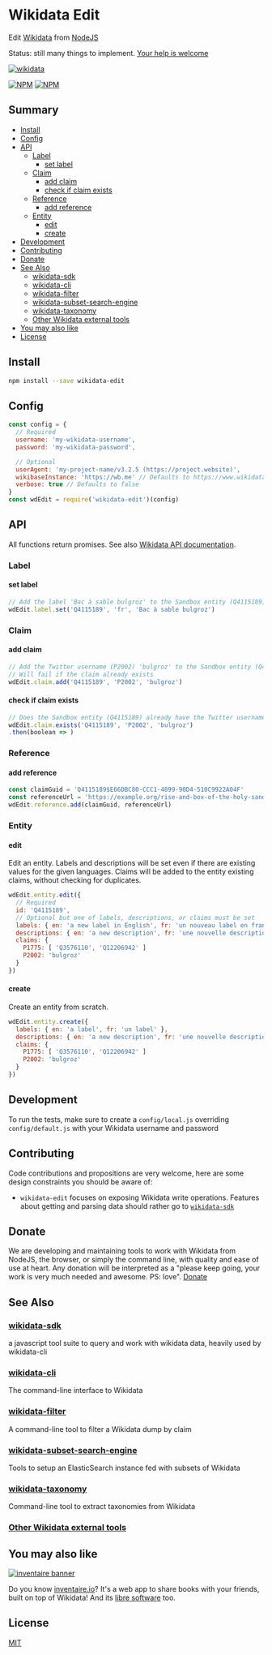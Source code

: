 # Wikidata Edit
Edit [Wikidata](https://wikidata.org) from [NodeJS](https://nodejs.org)

Status: still many things to implement. [Your help is welcome](#contributing)

[![wikidata](https://raw.githubusercontent.com/maxlath/wikidata-sdk/master/assets/wikidata.jpg)](https://wikidata.org)

[![NPM](https://nodei.co/npm/wikidata-edit.png?stars&downloads&downloadRank)](https://npmjs.com/package/wikidata-edit/) [![NPM](https://nodei.co/npm-dl/wikidata-edit.png?months=6&height=3)](https://npmjs.com/package/wikidata-edit/)

## Summary
<!-- START doctoc generated TOC please keep comment here to allow auto update -->
<!-- DON'T EDIT THIS SECTION, INSTEAD RE-RUN doctoc TO UPDATE -->


- [Install](#install)
- [Config](#config)
- [API](#api)
  - [Label](#label)
    - [set label](#set-label)
  - [Claim](#claim)
    - [add claim](#add-claim)
    - [check if claim exists](#check-if-claim-exists)
  - [Reference](#reference)
    - [add reference](#add-reference)
  - [Entity](#entity)
    - [edit](#edit)
    - [create](#create)
- [Development](#development)
- [Contributing](#contributing)
- [Donate](#donate)
- [See Also](#see-also)
  - [wikidata-sdk](#wikidata-sdk)
  - [wikidata-cli](#wikidata-cli)
  - [wikidata-filter](#wikidata-filter)
  - [wikidata-subset-search-engine](#wikidata-subset-search-engine)
  - [wikidata-taxonomy](#wikidata-taxonomy)
  - [Other Wikidata external tools](#other-wikidata-external-tools)
- [You may also like](#you-may-also-like)
- [License](#license)

<!-- END doctoc generated TOC please keep comment here to allow auto update -->

## Install
```sh
npm install --save wikidata-edit
```

## Config
```js
const config = {
  // Required
  username: 'my-wikidata-username',
  password: 'my-wikidata-password',

  // Optional
  userAgent: 'my-project-name/v3.2.5 (https://project.website)',
  wikibaseInstance: 'https://wb.me' // Defaults to https://www.wikidata.org
  verbose: true // Defaults to false
}
const wdEdit = require('wikidata-edit')(config)
```

## API

All functions return promises.
See also [Wikidata API documentation](https://www.wikidata.org/w/api.php).

### Label
#### set label
```js
// Add the label 'Bac à sable bulgroz' to the Sandbox entity (Q4115189) in French
wdEdit.label.set('Q4115189', 'fr', 'Bac à sable bulgroz')
```

### Claim
#### add claim
```js
// Add the Twitter username (P2002) 'bulgroz' to the Sandbox entity (Q4115189)
// Will fail if the claim already exists
wdEdit.claim.add('Q4115189', 'P2002', 'bulgroz')
```
#### check if claim exists
```js
// Does the Sandbox entity (Q4115189) already have the Twitter username (P2002) 'bulgroz'?
wdEdit.claim.exists('Q4115189', 'P2002', 'bulgroz')
.then(boolean => )
```

### Reference

#### add reference

```js
const claimGuid = 'Q4115189$E66DBC80-CCC1-4899-90D4-510C9922A04F'
const referenceUrl = 'https://example.org/rise-and-box-of-the-holy-sand-box'
wdEdit.reference.add(claimGuid, referenceUrl)
```

### Entity

#### edit
Edit an entity. Labels and descriptions will be set even if there are existing values for the given languages. Claims will be added to the entity existing claims, without checking for duplicates.
```js
wdEdit.entity.edit({
  // Required
  id: 'Q4115189',
  // Optional but one of labels, descriptions, or claims must be set
  labels: { en: 'a new label in English', fr: 'un nouveau label en français' },
  descriptions: { en: 'a new description', fr: 'une nouvelle description' },
  claims: {
    P1775: [ 'Q3576110', 'Q12206942' ]
    P2002: 'bulgroz'
  }
})
```

#### create
Create an entity from scratch.
```js
wdEdit.entity.create({
  labels: { en: 'a label', fr: 'un label' },
  descriptions: { en: 'a new description', fr: 'une nouvelle description' },
  claims: {
    P1775: [ 'Q3576110', 'Q12206942' ]
    P2002: 'bulgroz'
  }
})
```

## Development

To run the tests, make sure to create a `config/local.js` overriding `config/default.js` with your Wikidata username and password

## Contributing

Code contributions and propositions are very welcome, here are some design constraints you should be aware of:
* `wikidata-edit` focuses on exposing Wikidata write operations. Features about getting and parsing data should rather go to [`wikidata-sdk`](https://github.com/maxlath/wikidata-sdk)

## Donate

We are developing and maintaining tools to work with Wikidata from NodeJS, the browser, or simply the command line, with quality and ease of use at heart. Any donation will be interpreted as a "please keep going, your work is very much needed and awesome. PS: love". [Donate](https://liberapay.com/WikidataJS)

## See Also

### [wikidata-sdk](https://github.com/maxlath/wikidata-sdk)
a javascript tool suite to query and work with wikidata data, heavily used by wikidata-cli

### [wikidata-cli](https://github.com/maxlath/wikidata-cli)
The command-line interface to Wikidata

### [wikidata-filter](https://github.com/maxlath/wikidata-filter)
A command-line tool to filter a Wikidata dump by claim

### [wikidata-subset-search-engine](https://github.com/inventaire/wikidata-subset-search-engine)
Tools to setup an ElasticSearch instance fed with subsets of Wikidata

### [wikidata-taxonomy](https://github.com/nichtich/wikidata-taxonomy)
Command-line tool to extract taxonomies from Wikidata

### [Other Wikidata external tools](https://www.wikidata.org/wiki/Wikidata:Tools/External_tools)

## You may also like

[![inventaire banner](https://inventaire.io/public/images/inventaire-brittanystevens-13947832357-CC-BY-lighter-blue-4-banner-500px.png)](https://inventaire.io)

Do you know [inventaire.io](https://inventaire.io/)? It's a web app to share books with your friends, built on top of Wikidata! And its [libre software](http://github.com/inventaire/inventaire) too.

## License
[MIT](LICENSE.md)
